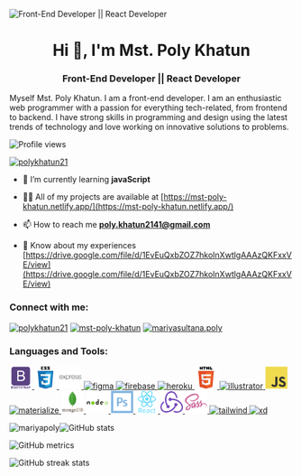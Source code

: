 ![Front-End Developer || React Developer](https://media-exp1.licdn.com/dms/image/C4E16AQFVMm8k3IS62w/profile-displaybackgroundimage-shrink_200_800/0/1638359372459?e=1645660800&v=beta&t=jzecdAI5qb0640EzcQn5n1RkNQPC_iEWiE0PrfpBcq0)


<h1 align="center">Hi 👋, I'm Mst. Poly Khatun</h1>
<h3 align="center">Front-End Developer || React Developer</h3>

<p>Myself Mst. Poly Khatun. I am a front-end developer. I am an enthusiastic web programmer with a passion for everything tech-related, from frontend to backend. I have strong skills in programming and design using the latest trends of technology and love working on innovative solutions to problems.
</p>

![Profile views](https://gpvc.arturio.dev/mariyapoly)  



<p align="left"> <a href="https://twitter.com/polykhatun21" target="blank"><img src="https://img.shields.io/twitter/follow/polykhatun21?logo=twitter&style=for-the-badge" alt="polykhatun21" /></a> </p>

- 🌱 I’m currently learning **javaScript**

- 👨‍💻 All of my projects are available at [https://mst-poly-khatun.netlify.app/](https://mst-poly-khatun.netlify.app/)

- 📫 How to reach me **poly.khatun2141@gmail.com**

- 📄 Know about my experiences [https://drive.google.com/file/d/1EvEuQxbZOZ7hkoInXwtlgAAAzQKFxxVE/view](https://drive.google.com/file/d/1EvEuQxbZOZ7hkoInXwtlgAAAzQKFxxVE/view)

<h3 align="left">Connect with me:</h3>
<p align="left">
<a href="https://twitter.com/polykhatun21" target="blank"><img align="center" src="https://raw.githubusercontent.com/rahuldkjain/github-profile-readme-generator/master/src/images/icons/Social/twitter.svg" alt="polykhatun21" height="30" width="40" /></a>
<a href="https://linkedin.com/in/mst-poly-khatun" target="blank"><img align="center" src="https://raw.githubusercontent.com/rahuldkjain/github-profile-readme-generator/master/src/images/icons/Social/linked-in-alt.svg" alt="mst-poly-khatun" height="30" width="40" /></a>
<a href="https://fb.com/mariyasultana.poly" target="blank"><img align="center" src="https://raw.githubusercontent.com/rahuldkjain/github-profile-readme-generator/master/src/images/icons/Social/facebook.svg" alt="mariyasultana.poly" height="30" width="40" /></a>
</p>

<h3 align="left">Languages and Tools:</h3>
<p align="left"> <a href="https://getbootstrap.com" target="_blank" rel="noreferrer"> <img src="https://raw.githubusercontent.com/devicons/devicon/master/icons/bootstrap/bootstrap-plain-wordmark.svg" alt="bootstrap" width="40" height="40"/> </a> <a href="https://www.w3schools.com/css/" target="_blank" rel="noreferrer"> <img src="https://raw.githubusercontent.com/devicons/devicon/master/icons/css3/css3-original-wordmark.svg" alt="css3" width="40" height="40"/> </a> <a href="https://expressjs.com" target="_blank" rel="noreferrer"> <img src="https://raw.githubusercontent.com/devicons/devicon/master/icons/express/express-original-wordmark.svg" alt="express" width="40" height="40"/> </a> <a href="https://www.figma.com/" target="_blank" rel="noreferrer"> <img src="https://www.vectorlogo.zone/logos/figma/figma-icon.svg" alt="figma" width="40" height="40"/> </a> <a href="https://firebase.google.com/" target="_blank" rel="noreferrer"> <img src="https://www.vectorlogo.zone/logos/firebase/firebase-icon.svg" alt="firebase" width="40" height="40"/> </a> <a href="https://heroku.com" target="_blank" rel="noreferrer"> <img src="https://www.vectorlogo.zone/logos/heroku/heroku-icon.svg" alt="heroku" width="40" height="40"/> </a> <a href="https://www.w3.org/html/" target="_blank" rel="noreferrer"> <img src="https://raw.githubusercontent.com/devicons/devicon/master/icons/html5/html5-original-wordmark.svg" alt="html5" width="40" height="40"/> </a> <a href="https://www.adobe.com/in/products/illustrator.html" target="_blank" rel="noreferrer"> <img src="https://www.vectorlogo.zone/logos/adobe_illustrator/adobe_illustrator-icon.svg" alt="illustrator" width="40" height="40"/> </a> <a href="https://developer.mozilla.org/en-US/docs/Web/JavaScript" target="_blank" rel="noreferrer"> <img src="https://raw.githubusercontent.com/devicons/devicon/master/icons/javascript/javascript-original.svg" alt="javascript" width="40" height="40"/> </a> <a href="https://materializecss.com/" target="_blank" rel="noreferrer"> <img src="https://raw.githubusercontent.com/prplx/svg-logos/5585531d45d294869c4eaab4d7cf2e9c167710a9/svg/materialize.svg" alt="materialize" width="40" height="40"/> </a> <a href="https://www.mongodb.com/" target="_blank" rel="noreferrer"> <img src="https://raw.githubusercontent.com/devicons/devicon/master/icons/mongodb/mongodb-original-wordmark.svg" alt="mongodb" width="40" height="40"/> </a> <a href="https://nodejs.org" target="_blank" rel="noreferrer"> <img src="https://raw.githubusercontent.com/devicons/devicon/master/icons/nodejs/nodejs-original-wordmark.svg" alt="nodejs" width="40" height="40"/> </a> <a href="https://www.photoshop.com/en" target="_blank" rel="noreferrer"> <img src="https://raw.githubusercontent.com/devicons/devicon/master/icons/photoshop/photoshop-line.svg" alt="photoshop" width="40" height="40"/> </a> <a href="https://reactjs.org/" target="_blank" rel="noreferrer"> <img src="https://raw.githubusercontent.com/devicons/devicon/master/icons/react/react-original-wordmark.svg" alt="react" width="40" height="40"/> </a> <a href="https://redux.js.org" target="_blank" rel="noreferrer"> <img src="https://raw.githubusercontent.com/devicons/devicon/master/icons/redux/redux-original.svg" alt="redux" width="40" height="40"/> </a> <a href="https://sass-lang.com" target="_blank" rel="noreferrer"> <img src="https://raw.githubusercontent.com/devicons/devicon/master/icons/sass/sass-original.svg" alt="sass" width="40" height="40"/> </a> <a href="https://tailwindcss.com/" target="_blank" rel="noreferrer"> <img src="https://www.vectorlogo.zone/logos/tailwindcss/tailwindcss-icon.svg" alt="tailwind" width="40" height="40"/> </a> <a href="https://www.adobe.com/products/xd.html" target="_blank" rel="noreferrer"> <img src="https://cdn.worldvectorlogo.com/logos/adobe-xd.svg" alt="xd" width="40" height="40"/> </a> </p>

<p><img align="left" src="https://github-readme-stats.vercel.app/api/top-langs?username=mariyapoly&show_icons=true&locale=en&layout=compact" alt="mariyapoly" /></p>

![GitHub stats](https://github-readme-stats.vercel.app/api?username=mariyapoly&show_icons=true&count_private=true)  



![GitHub metrics](https://metrics.lecoq.io/mariyapoly)  

![GitHub streak stats](https://github-readme-streak-stats.herokuapp.com/?user=mariyapoly)  

 



